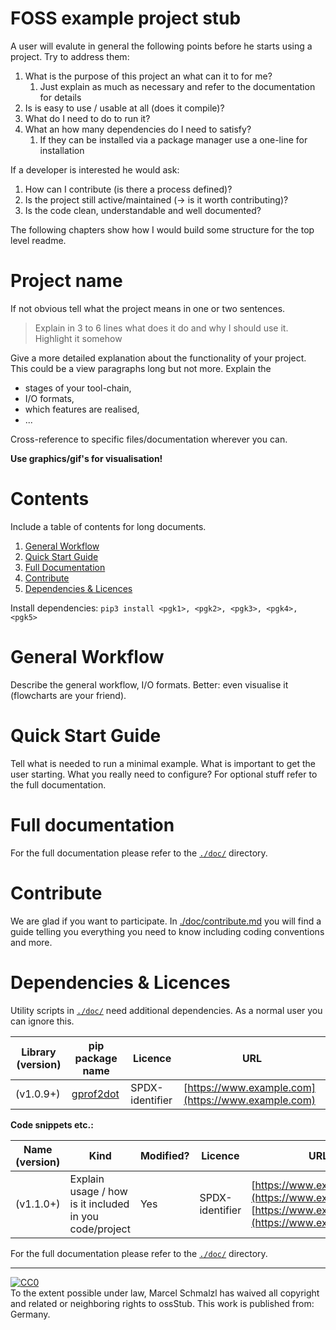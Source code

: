 # FOSS example project stub 


A user will evalute in general the following points before he starts using a project. Try to address them:

1. What is the purpose of this project an what can it to for me?
    1. Just explain as much as necessary and refer to the documentation for details
1. Is is easy to use / usable at all (does it compile)?
1. What do I need to do to run it?
1. What an how many dependencies do I need to satisfy?
    1. If they can be installed via a package manager use a one-line for installation

If a developer is interested he would ask:

1. How can I contribute (is there a process defined)?
1. Is the project still active/maintained (-> is it worth contributing)?
1. Is the code clean, understandable and well documented?

The following chapters show how I would build some structure for the top level readme.

# Project name
If not obvious tell what the project means in one or two sentences.

> Explain in 3 to 6 lines what does it do and why I should use it. Highlight it somehow

Give a more detailed explanation about the functionality of your project. This could be a view paragraphs long but not more. Explain the

* stages of your tool-chain,
* I/O formats,
* which features are realised,
* ...

Cross-reference to specific files/documentation wherever you can.

**Use graphics/gif's for visualisation!**

# Contents
Include a table of contents for long documents.

1. [General Workflow](#general-workflow)
1. [Quick Start Guide](#Quick-Start-Guide)
1. [Full Documentation](#Full-documentation)
1. [Contribute](#Contribute)
1. [Dependencies & Licences](#Dependencies--Licences)

Install dependencies: `pip3 install <pgk1>, <pgk2>, <pgk3>, <pgk4>, <pgk5>`

# General Workflow
Describe the general workflow, I/O formats. Better: even visualise it (flowcharts are your friend).

# Quick Start Guide
Tell what is needed to run a minimal example. What is important to get the user starting. What you really need to configure? For optional stuff refer to the full documentation.

# Full documentation
For the full documentation please refer to the [`./doc/`](doc) directory.

# Contribute
We are glad if you want to participate. In [./doc/contribute.md](doc/contribute.md) you will find a guide telling you everything you need to know including coding conventions and more.

# Dependencies & Licences

Utility scripts in [`./doc/`](doc) need additional dependencies. As a normal user you can ignore this.

| Library (version)        | pip package name                                    | Licence                              | URL                                                                                                                                                |
|--------------------------|-----------------------------------------------------|--------------------------------------|----------------------------------------------------------------------------------------------------------------------------------------------------|
| <pck-name> (v1.0.9+)    | [gprof2dot](https://pypi.org/project/gprof2dot/)     | SPDX-identifier                      | [https://www.example.com](https://www.example.com)                                                                                                 |


**Code snippets etc.:**

| Name (version)           | Kind                                                     | Modified?  | Licence         | URL                                                                                                                                                       |
|--------------------------|----------------------------------------------------------|------------|-----------------|-----------------------------------------------------------------------------------------------------------------------------------------------------------|
| <proj-name> (v1.1.0+)    | Explain usage / how is it included in you code/project   | Yes        | SPDX-identifier | [https://www.example.com](https://www.example.com); [https://www.example.com](https://www.example.com)                                                    |


For the full documentation please refer to the [`./doc/`](doc) directory.

------------------------

<p xmlns:dct="http://purl.org/dc/terms/" xmlns:vcard="http://www.w3.org/2001/vcard-rdf/3.0#">
  <a rel="license"
     href="http://creativecommons.org/publicdomain/zero/1.0/">
    <img src="http://i.creativecommons.org/p/zero/1.0/88x31.png" style="border-style: none;" alt="CC0" />
  </a>
  <br />
  To the extent possible under law,
  <span resource="[_:publisher]" rel="dct:publisher">
    <span property="dct:title">Marcel Schmalzl</span></span>
  has waived all copyright and related or neighboring rights to
  <span property="dct:title">ossStub</span>.
This work is published from:
<span property="vcard:Country" datatype="dct:ISO3166"
      content="DE" about="[_:publisher]">
  Germany</span>.
</p>
